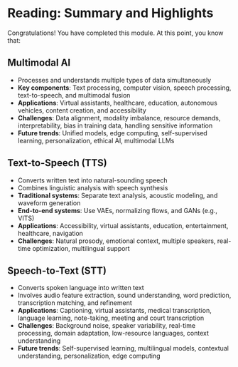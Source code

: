 # Reading: Summary and Highlights  

Congratulations! You have completed this module. At this point, you know that:  

## Multimodal AI  
- Processes and understands multiple types of data simultaneously  
- **Key components**: Text processing, computer vision, speech processing, text-to-speech, and multimodal fusion  
- **Applications**: Virtual assistants, healthcare, education, autonomous vehicles, content creation, and accessibility  
- **Challenges**: Data alignment, modality imbalance, resource demands, interpretability, bias in training data, handling sensitive information  
- **Future trends**: Unified models, edge computing, self-supervised learning, personalization, ethical AI, multimodal LLMs  

## Text-to-Speech (TTS)  
- Converts written text into natural-sounding speech  
- Combines linguistic analysis with speech synthesis  
- **Traditional systems**: Separate text analysis, acoustic modeling, and waveform generation  
- **End-to-end systems**: Use VAEs, normalizing flows, and GANs (e.g., VITS)  
- **Applications**: Accessibility, virtual assistants, education, entertainment, healthcare, navigation  
- **Challenges**: Natural prosody, emotional context, multiple speakers, real-time optimization, multilingual support  

## Speech-to-Text (STT)  
- Converts spoken language into written text  
- Involves audio feature extraction, sound understanding, word prediction, transcription matching, and refinement  
- **Applications**: Captioning, virtual assistants, medical transcription, language learning, note-taking, meeting and court transcription  
- **Challenges**: Background noise, speaker variability, real-time processing, domain adaptation, low-resource languages, context understanding  
- **Future trends**: Self-supervised learning, multilingual models, contextual understanding, personalization, edge computing  
